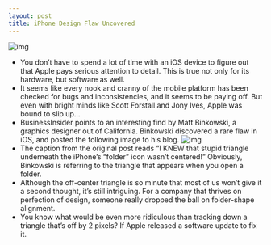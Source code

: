 ```yaml
---
layout: post
title: iPhone Design Flaw Uncovered
---
```

![img](http://media.idownloadblog.com/wp-content/uploads/2011/08/steve-jobs-dissapointed.jpg)
* You don’t have to spend a lot of time with an iOS device to figure out that Apple pays serious attention to detail. This is true not only for its hardware, but software as well.
* It seems like every nook and cranny of the mobile platform has been checked for bugs and inconsistencies, and it seems to be paying off. But even with bright minds like Scott Forstall and Jony Ives, Apple was bound to slip up…
* BusinessInsider points to an interesting find by Matt Binkowski, a graphics designer out of California. Binkowski discovered a rare flaw in iOS, and posted the following image to his blog.
![img](http://media.idownloadblog.com/wp-content/uploads/2011/08/folder-triangle-off.jpg)
* The caption from the original post reads “I KNEW that stupid triangle underneath the iPhone’s “folder” icon wasn’t centered!” Obviously, Binkowski is referring to the triangle that appears when you open a folder.
* Although the off-center triangle is so minute that most of us won’t give it a second thought, it’s still intriguing. For a company that thrives on perfection of design, someone really dropped the ball on folder-shape alignment.
* You know what would be even more ridiculous than tracking down a triangle that’s off by 2 pixels? If Apple released a software update to fix it.

